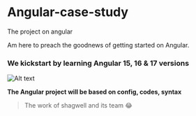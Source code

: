 # Angular-case-study
The project on angular

Am here to preach the goodnews of getting started on Angular.

### We kickstart by learning Angular 15, 16 & 17 versions
![Alt text](https://miro.medium.com/v2/resize:fit:1200/1*aCsnm9viiL5Fo0JC-I_exQ.png "New Angular Photo 2023")

**The Angular project will be based on config, codes, syntax**


> The work of shagwell and its team :joy: 